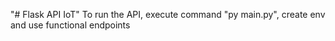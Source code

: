 "# Flask API IoT" 
To run the API, execute command "py main.py", create env and use functional endpoints
